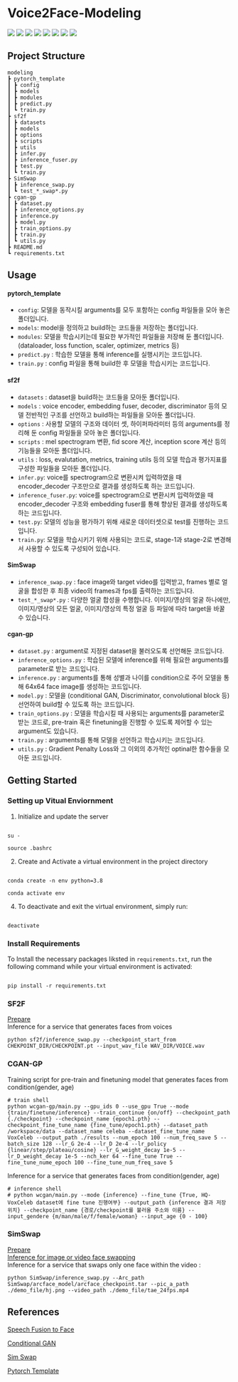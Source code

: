 # Voice2Face-Modeling
<img src="https://img.shields.io/badge/PyTorch-EE4C2C?style=for-the-badge&logo=PyTorch&logoColor=white">  <img src="https://img.shields.io/badge/Python-3776AB?style=for-the-badge&logo=Python&logoColor=white">  <img src="https://img.shields.io/badge/opencv-5C3EE8?style=for-the-badge&logo=opencv&logoColor=white">  <img src="https://img.shields.io/badge/github-181717?style=for-the-badge&logo=github&logoColor=white">  <img src="https://img.shields.io/badge/git-F05032?style=for-the-badge&logo=git&logoColor=white"> <img src="https://img.shields.io/badge/Docker-2496ED?style=for-the-badge&logo=Docker&logoColor=white">  <img src="https://img.shields.io/badge/NCP-03C75A?style=for-the-badge&logo=Naver&logoColor=white"> <img src="https://img.shields.io/badge/Linux-FCC624?style=for-the-badge&logo=Linux&logoColor=white">

## Project Structure

```  
modeling
┣ pytorch_template
┃ ┣ config
┃ ┣ models
┃ ┣ modules
┃ ┣ predict.py
┃ ┗ train.py
┣ sf2f
┃ ┣ datasets
┃ ┣ models
┃ ┣ options
┃ ┣ scripts
┃ ┣ utils
┃ ┣ infer.py
┃ ┣ inference_fuser.py
┃ ┣ test.py
┃ ┗ train.py
┣ SimSwap
┃ ┣ inference_swap.py
┃ ┗ test_*_swap*.py
┣ cgan-gp
┃ ┣ dataset.py
┃ ┣ inference_options.py
┃ ┣ inference.py
┃ ┣ model.py
┃ ┣ train_options.py
┃ ┣ train.py
┃ ┗ utils.py
┣ README.md
┗ requirements.txt
```

## Usage

#### pytorch_template

 - `config`: 모델을 동작시킬 arguments를 모두 포함하는 config 파일들을 모아 놓은 폴더입니다.
 - `models`: model을 정의하고 build하는 코드들을 저장하는 폴더입니다.
 - `modules`: 모델을 학습시키는데 필요한 부가적인 파일들을 저장해 둔 폴더입니다. (dataloader, loss function, scaler, optimizer, metrics 등)
 - `predict.py` : 학습한 모델을 통해 inference를 실행시키는 코드입니다.
 - `train.py` : config 파일을 통해 build한 후 모델을 학습시키는 코드입니다.

#### sf2f

 - `datasets` : dataset을 build하는 코드들을 모아둔 폴더입니다.
 - `models` : voice encoder, embedding fuser, decoder, discriminator 등의 모델 전반적인 구조를 선언하고 build하는 파일들을 모아둔 폴더입니다.
 - `options` : 사용할 모델의 구조와 데이터 셋, 하이퍼파라미터 등의 arguments를 정리해 둔 config 파일들을 모아 놓은 폴더입니다.
 - `scripts` : mel spectrogram 변환, fid score 계산, inception score 계산 등의 기능들을 모아둔 폴더입니다.
 - `utils` : loss, evalutation, metrics, training utils 등의 모델 학습과 평가지표를 구성한 파일들을 모아둔 폴더입니다.
 - `infer.py`: voice를 spectrogram으로 변환시켜 입력하였을 때 encoder_decoder 구조만으로 결과를 생성하도록 하는 코드입니다.
 - `inference_fuser.py`: voice를 spectrogram으로 변환시켜 입력하였을 때 encoder_decoder 구조와 embedding fuser를 통해 향상된 결과를 생성하도록 하는 코드입니다.
 - `test.py`: 모델의 성능을 평가하기 위해 새로운 데이터셋으로 test를 진행하는 코드입니다.
 - `train.py`: 모델을 학습시키기 위해 사용되는 코드로, stage-1과 stage-2로 변경해서 사용할 수 있도록 구성되어 있습니다.

#### SimSwap

 - `inference_swap.py` : face image와 target video를 입력받고, frames 별로 얼굴을 합성한 후 최종 video의 frames과 fps를 출력하는 코드입니다.
 - ` test_*_swap*.py ` : 다양한 얼굴 합성을 수행합니다. 이미지/영상의 얼굴 하나에만, 이미지/영상의 모든 얼굴, 이미지/영상의 특정 얼굴 등 파일에 따라 target을 바꿀 수 있습니다.

#### cgan-gp

 - `dataset.py` : argument로 지정된 dataset을 불러오도록 선언해둔 코드입니다.
 - `inference_options.py` : 학습된 모델에 inference를 위해 필요한 arguments를 parameter로 받는 코드입니다.
 - `inference.py` : arguments를 통해 성별과 나이를 condition으로 주어 모델을 통해 64x64 face image를 생성하는 코드입니다.
 - `model.py` : 모델을 (conditional GAN, Discriminator, convolutional block 등) 선언하여 build할 수 있도록 하는 코드입니다.
 - `train_options.py` : 모델을 학습시킬 때 사용되는 arguments를 parameter로 받는 코드로, pre-train 혹은 finetuning을 진행할 수 있도록 제어할 수 있는 argument도 있습니다.
 - `train.py` : arguments를 통해 모델을 선언하고 학습시키는 코드입니다.
 - `utils.py` : Gradient Penalty Loss와 그 이외의 추가적인 optinal한 함수들을 모아둔 코드입니다.

## Getting Started

  
### Setting up Vitual Enviornment

  
1. Initialize and update the server

```

su -

source .bashrc

```

  

2. Create and Activate a virtual environment in the project directory

  

```

conda create -n env python=3.8

conda activate env

```

  

4. To deactivate and exit the virtual environment, simply run:

  

```

deactivate

```

  

### Install Requirements

  

To Install the necessary packages liksted in `requirements.txt`, run the following command while your virtual environment is activated:

```

pip install -r requirements.txt

```
### SF2F
[Prepare](https://github.com/boostcampaitech6/level2-3-cv-finalproject-cv-08/blob/feat/modeling/modeling/sf2f/GETTING_STARTED.md#download-vggface2-resnet-checkpoint) \
Inference for a service that generates faces from voices
```
python sf2f/inference_swap.py --checkpoint_start_from CHEKPOINT_DIR/CHECKPOINT.pt --input_wav_file WAV_DIR/VOICE.wav
```


### CGAN-GP
Training script for pre-train and finetuning model that generates faces from condition(gender, age)
```
# train shell
python wcgan-gp/main.py --gpu_ids 0 --use_gpu True --mode {train/finetune/inference} --train_continue {on/off} --checkpoint_path {./checkpoint} --checkpoint_name {epoch1.pth} --checkpoint_fine_tune_name {fine_tune/epoch1.pth} --dataset_path /workspace/data --dataset_name celeba --dataset_fine_tune_name VoxCeleb --output_path ./results --num_epoch 100 --num_freq_save 5 --batch_size 128 --lr_G 2e-4 --lr_D 2e-4 --lr_policy {linear/step/plateau/cosine} --lr_G_weight_decay 1e-5 --lr_D_weight_decay 1e-5 --nch_ker 64 --fine_tune True --fine_tune_nume_epoch 100 --fine_tune_num_freq_save 5
```

Inference for a service that generates faces from condition(gender, age)
```
# inference shell
# python wcgan/main.py --mode {inference} --fine_tune {True, HQ-VoxCeleb dataset에 fine tune 진행여부} --output_path {inference 결과 저장 위치} --checkpoint_name {경로/checkpoint를 불러올 주소와 이름} --input_gendere {m/man/male/f/female/woman} --input_age {0 - 100}
```


### SimSwap
[Prepare](https://github.com/boostcampaitech6/level2-3-cv-finalproject-cv-08/blob/feat/modeling/modeling/SimSwap/docs/guidance/preparation.md) \
[Inference for image or video face swapping](https://github.com/boostcampaitech6/level2-3-cv-finalproject-cv-08/blob/feat/modeling/modeling/SimSwap/docs/guidance/usage.md) \
Inference for a service that swaps only one face within the video :
```
python SimSwap/inference_swap.py --Arc_path SimSwap/arcface_model/arcface_checkpoint.tar --pic_a_path ./demo_file/hj.png --video_path ./demo_file/tae_24fps.mp4
```
  
## References
[Speech Fusion to Face](https://arxiv.org/pdf/2006.05888.pdf) 

[Conditional GAN](https://arxiv.org/pdf/1411.1784.pdf)

[Sim Swap](https://arxiv.org/pdf/2106.06340v1.pdf)

[Pytorch Template](https://github.com/victoresque/pytorch-template)
  


